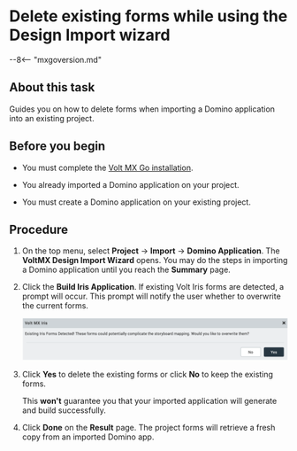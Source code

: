 # Delete existing forms while using the Design Import wizard

--8<-- "mxgoversion.md"

## About this task

Guides you on how to delete forms when importing a Domino application into an existing project.

## Before you begin

- You must complete the [Volt MX Go installation](../../tutorials/installupgrade/index.md).

- You already imported a Domino application on your project.

- You must create a Domino application on your existing project.

## Procedure

1. On the top menu, select **Project** &rarr; **Import** &rarr; **Domino Application**. The **VoltMX Design Import Wizard** opens. You may do the steps in importing a Domino application until you reach the  **Summary** page.

2. Click the **Build Iris Application**. If existing Volt Iris forms are detected, a prompt will occur. This prompt will notify the user whether to overwrite the current forms.

    ![Screenshot](../../assets/images/dideleteform.png)

3. Click **Yes** to delete the existing forms or click **No** to keep the existing forms.

    This **won't** guarantee you that your imported application will generate and build successfully.

4. Click **Done** on the **Result** page. The project forms will retrieve a fresh copy from an imported Domino app.
